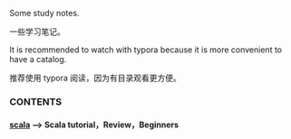 Some study notes.

一些学习笔记。

It is recommended to watch with typora because it is more convenient to have a catalog.

推荐使用 typora 阅读，因为有目录观看更方便。





### CONTENTS

#### <a href="Scala.md">scala</a>	 --> Scala tutorial，Review，Beginners